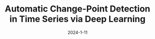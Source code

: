 ---
title: "Automatic Change-Point Detection in Time Series via Deep Learning"
collection: publications
permalink: /publication/2022-11-07JieAutoCPD
category: manuscripts
date: 2024-1-11
venue: 'Journal of the Royal Statistical Society Series B (with discussion)'
paperurl: '/files/papers/JRSSB-Discussion-Main2024.pdf'
link: 'https://doi.org/10.1093/jrsssb/qkae004'
github: 'https://github.com/Jieli12/AutoCPD'
citation: '<b>Jie Li</b>, Paul Fearnhead, Piotr Fryzlewicz and Tengyao Wang  (2024). Automatic Change-Point Detection in Time Series via Deep Learning, <i>Journal of the Royal Statistical Society Series B: Statistical Methodology</i> (with discussion) Volume 86, Issue 2, April 2024, Pages 273–285, https://doi.org/10.1093/jrsssb/qkae004.'
---